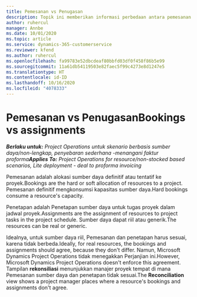 ```yaml
---
title: Pemesanan vs Penugasan
description: Topik ini memberikan informasi perbedaan antara pemesanan sumber daya dan penugasan sumber daya.
author: ruhercul
manager: Annbe
ms.date: 10/01/2020
ms.topic: article
ms.service: dynamics-365-customerservice
ms.reviewer: kfend
ms.author: ruhercul
ms.openlocfilehash: fa99783e52dbcdeaf80bbfd03df0f458f86b5e99
ms.sourcegitcommit: 11a61db54119503e82faec5f99c4273e8d1247e5
ms.translationtype: HT
ms.contentlocale: id-ID
ms.lasthandoff: 10/16/2020
ms.locfileid: "4078333"
---
```

# <a name="bookings-vs-assignments"></a><span data-ttu-id="554f1-103">Pemesanan vs Penugasan</span><span class="sxs-lookup"><span data-stu-id="554f1-103">Bookings vs assignments</span></span>

<span data-ttu-id="554f1-104">_**Berlaku untuk:** Project Operations untuk skenario berbasis sumber daya/non-lengkap, penyebaran sederhana -menangani faktur proforma_</span><span class="sxs-lookup"><span data-stu-id="554f1-104">_**Applies To:** Project Operations for resource/non-stocked based scenarios, Lite deployment - deal to proforma invoicing_</span></span>

<span data-ttu-id="554f1-105">Pemesanan adalah alokasi sumber daya definitif atau tentatif ke proyek.</span><span class="sxs-lookup"><span data-stu-id="554f1-105">Bookings are the hard or soft allocation of resources to a project.</span></span> <span data-ttu-id="554f1-106">Pemesanan definitif mengkonsumsi kapasitas sumber daya.</span><span class="sxs-lookup"><span data-stu-id="554f1-106">Hard bookings consume a resource's capacity.</span></span> 

<span data-ttu-id="554f1-107">Penetapan adalah Penetapan sumber daya untuk tugas proyek dalam jadwal proyek.</span><span class="sxs-lookup"><span data-stu-id="554f1-107">Assignments are the assignment of resources to project tasks in the project schedule.</span></span> <span data-ttu-id="554f1-108">Sumber daya dapat riil atau generik.</span><span class="sxs-lookup"><span data-stu-id="554f1-108">The resources can be real or generic.</span></span> 

<span data-ttu-id="554f1-109">Idealnya, untuk sumber daya riil, Pemesanan dan penetapan harus sesuai, karena tidak berbeda.</span><span class="sxs-lookup"><span data-stu-id="554f1-109">Ideally, for real resources, the bookings and assignments should agree, because they don't differ.</span></span> <span data-ttu-id="554f1-110">Namun, Microsoft Dynamics Project Operations tidak menegakkan Perjanjian ini.</span><span class="sxs-lookup"><span data-stu-id="554f1-110">However, Microsoft Dynamics Project Operations doesn't enforce this agreement.</span></span> <span data-ttu-id="554f1-111">Tampilan **rekonsiliasi** menunjukkan manajer proyek tempat di mana Pemesanan sumber daya dan penetapan tidak sesuai.</span><span class="sxs-lookup"><span data-stu-id="554f1-111">The **Reconciliation** view shows a project manager places where a resource's bookings and assignments don't agree.</span></span>
